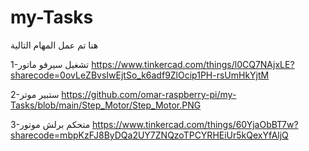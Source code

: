 # my-Tasks
هنا تم عمل المهام التالية

1-تشغيل سيرفو ماتور
https://www.tinkercad.com/things/l0CQ7NAjxLE?sharecode=0ovLeZBvsIwEjtSo_k6adf9ZlOcip1PH-rsUmHkYjtM

 
2-ستبير موتر
https://github.com/omar-raspberry-pi/my-Tasks/blob/main/Step_Motor/Step_Motor.PNG



3-متحكم برلش موتور
https://www.tinkercad.com/things/60YjaObBT7w?sharecode=mbpKzFJ8ByDQa2UY7ZNQzoTPCYRHEiUr5kQexYfAljQ

